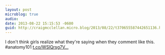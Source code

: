 ```yaml
---
layout: post
microblog: true
audio: 
date: 2013-08-22 15:15:53 -0600
guid: http://craigmcclellan.micro.blog/2013/08/22/t370655587442651136.html
---
```

I don't think girls realize what they're saying when they comment like this. #anatomy101 [t.co/WSlQrsg7V...](http://t.co/WSlQrsg7Vf)
